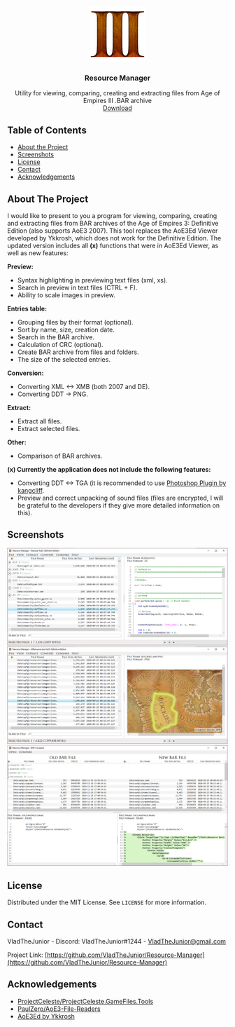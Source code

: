 <!-- PROJECT LOGO -->
<br />
<p align="center">
  <a href="https://github.com/VladTheJunior/Resource-Manager">
    <img src="Images/Icon.png" alt="Logo" width="128" height="128">
  </a>

  <h3 align="center">Resource Manager</h3>

  <p align="center">
    Utility for viewing, comparing, creating and extracting files from Age of Empires III .BAR archive
    <br />
     <a href="https://drive.google.com/file/d/15-LyNy613JMMVV8xjRLFPG8Xqp88aHOh/view?usp=sharing">Download</a>
  </p>
</p>



<!-- TABLE OF CONTENTS -->
## Table of Contents

* [About the Project](#about-the-project)
* [Screenshots](#screenshots)
* [License](#license)
* [Contact](#contact)
* [Acknowledgements](#acknowledgements)



<!-- ABOUT THE PROJECT -->
## About The Project

I would like to present to you a program for viewing, comparing, creating and extracting files from BAR archives of the Age of Empires 3: Definitive Edition (also supports AoE3 2007). This tool replaces the AoE3Ed Viewer developed by Ykkrosh, which does not work for the Definitive Edition.
The updated version includes all **(x)** functions that were in AoE3Ed Viewer, as well as new features:

**Preview:**
* Syntax highlighting in previewing text files (xml, xs).
* Search in preview in text files (CTRL + F).
* Ability to scale images in preview.

**Entries table:**
* Grouping files by their format (optional).
* Sort by name, size, creation date.
* Search in the BAR archive.
* Calculation of CRC (optional).
* Create BAR archive from files and folders.
* The size of the selected entries.

**Conversion:**
* Converting XML <-> XMB (both 2007 and DE).
* Converting DDT -> PNG.

**Extract:**
* Extract all files.
* Extract selected files.

**Other:**
* Comparison of BAR archives.


**(x) Currently the application does not include the following features:**
* Converting DDT <-> TGA (it is recommended to use [Photoshop Plugin by kangcliff](http://aoe3.heavengames.com/cgi-bin/forums/display.cgi?action=ct&f=14,39229,,10).
* Preview and correct unpacking of sound files (files are encrypted, I will be grateful to the developers if they give more detailed information on this).

## Screenshots

![](Images/1.PNG)
![](Images/2.PNG)
![](Images/3.PNG)


<!-- LICENSE -->
## License

Distributed under the MIT License. See `LICENSE` for more information.



<!-- CONTACT -->
## Contact

VladTheJunior - Discord: VladTheJunior#1244 - VladTheJunior@gmail.com

Project Link: [https://github.com/VladTheJunior/Resource-Manager](https://github.com/VladTheJunior/Resource-Manager)



<!-- ACKNOWLEDGEMENTS -->
## Acknowledgements
* [ProjectCeleste/ProjectCeleste.GameFiles.Tools](https://github.com/ProjectCeleste/ProjectCeleste.GameFiles.Tools)
* [PaulZero/AoE3-File-Readers](https://github.com/PaulZero/AoE3-File-Readers)
* [AoE3Ed by Ykkrosh](http://games.build-a.com/aoe3/files/)
